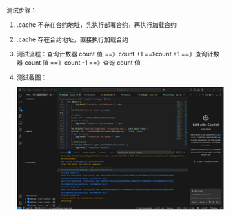 测试步骤：

1. .cache 不存在合约地址，先执行部署合约，再执行加载合约

2. .cache 存在合约地址，直接执行加载合约

3. 测试流程：查询计数器 count 值 ==》count +1 ==》count +1 ==》查询计数器 count 值 ==》count -1 ==》查询 count 值

4. 测试截图：

   ![测试截图](./image.png)